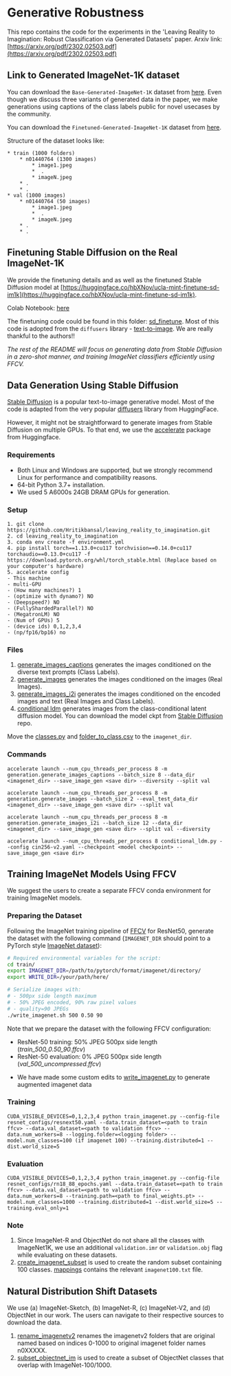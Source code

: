 # Generative Robustness

This repo contains the code for the experiments in the 'Leaving Reality to Imagination: Robust Classification via Generated Datasets' paper. Arxiv link: [https://arxiv.org/pdf/2302.02503.pdf](https://arxiv.org/pdf/2302.02503.pdf)


## Link to Generated ImageNet-1K dataset

You can download the `Base-Generated-ImageNet-1K` dataset from [here](https://drive.google.com/drive/folders/1-jLyiJ_S-VZMS5zQNR6e1xDOAkAVJxvs?usp=sharing). Even though we discuss three variants of generated data in the paper, we make generations using captions of the class labels public for novel usecases by the community.

You can download the `Finetuned-Generated-ImageNet-1K` dataset from [here](https://drive.google.com/drive/folders/1xVBcCrae1JrmOCoHHNWCw5UN6XAOoupk?usp=sharing). 

Structure of the dataset looks like:

```
* train (1000 folders)
    * n01440764 (1300 images)
        * image1.jpeg
        *  .
        * imageN.jpeg
    * .
    * .
* val (1000 images)
    * n01440764 (50 images)
        * image1.jpeg
        *  .
        * imageN.jpeg
    * .
    * .
```

## Finetuning Stable Diffusion on the Real ImageNet-1K

We provide the finetuning details and as well as the finetuned Stable Diffusion model at [https://huggingface.co/hbXNov/ucla-mint-finetune-sd-im1k](https://huggingface.co/hbXNov/ucla-mint-finetune-sd-im1k).

Colab Notebook: [here](https://colab.research.google.com/drive/1I2IO8tD_l9JdCRJHOqlAP6ojMPq_BsoR?usp=sharing)

The finetuning code could be found in this folder: [sd_finetune](sd_finetune). Most of this code is adopted from the `diffusers` library - [text-to-image](https://github.com/huggingface/diffusers/tree/main/examples/text_to_image). We are really thankful to the authors!!


*The rest of the README will focus on generating data from Stable Diffusion in a zero-shot manner, and training ImageNet classifiers efficiently using FFCV.*

## Data Generation Using Stable Diffusion

[Stable Diffusion](https://github.com/CompVis/stable-diffusion) is a popular text-to-image generative model. Most of the code is adapted from the very popular [diffusers](https://github.com/huggingface/diffusers) library from HuggingFace.

However, it might not be straightforward to generate images from Stable Diffusion on multiple GPUs. To that end, we use the [accelerate](https://huggingface.co/docs/accelerate/index) package from Huggingface.

### Requirements
 
- Both Linux and Windows are supported, but we strongly recommend Linux for performance and compatibility reasons.
- 64-bit Python 3.7+ installation. 
- We used 5 A6000s 24GB DRAM GPUs for generation.

### Setup

```
1. git clone https://github.com/Hritikbansal/leaving_reality_to_imagination.git
2. cd leaving_reality_to_imagination
3. conda env create -f environment.yml
4. pip install torch==1.13.0+cu117 torchvision==0.14.0+cu117 torchaudio==0.13.0+cu117 -f https://download.pytorch.org/whl/torch_stable.html (Replace based on your computer's hardware)
5. accelerate config
- This machine
- multi-GPU
- (How many machines?) 1
- (optimize with dynamo?) NO
- (Deepspeed?) NO
- (FullyShardedParallel?) NO
- (MegatronLM) NO
- (Num of GPUs) 5
- (device ids) 0,1,2,3,4
- (np/fp16/bp16) no
```

### Files

1. [generate_images_captions](generation/generate_images_captions.py) generates the images conditioned on the diverse text prompts (Class Labels).
2. [generate_images](generation/generate_images.py) generates the images conditioned on the images (Real Images).
3. [generate_images_i2i](generation.generate_images_i2i.py) generates the images conditioned on the encoded images and text (Real Images and Class Labels).
4. [conditional ldm](generation/conditional_ldm.py) generates images from the class-conditional latent diffusion model. You can download the model ckpt from [Stable Diffusion](https://github.com/CompVis/stable-diffusion) repo.

Move the [classes.py](generation/classes.py) and [folder_to_class.csv](generation/folder_to_class.csv) to the `imagenet_dir`.

### Commands

```
accelerate launch --num_cpu_threads_per_process 8 -m generation.generate_images_captions --batch_size 8 --data_dir <imagenet_dir> --save_image_gen <save dir> --diversity --split val
```

```
accelerate launch --num_cpu_threads_per_process 8 -m generation.generate_images --batch_size 2 --eval_test_data_dir <imagenet_dir> --save_image_gen <save dir> --split val
```

```
accelerate launch --num_cpu_threads_per_process 8 -m generation.generate_images_i2i --batch_size 12 --data_dir <imagenet_dir> --save_image_gen <save dir> --split val --diversity
```

```
accelerate launch --num_cpu_threads_per_process 8 conditional_ldm.py --config cin256-v2.yaml --checkpoint <model checkpoint> --save_image_gen <save dir>
```


## Training ImageNet Models Using FFCV

We suggest the users to create a separate FFCV conda environment for training ImageNet models.

### Preparing the Dataset
Following the ImageNet training pipeline of [FFCV](https://github.com/libffcv/ffcv-imagenet) for ResNet50, generate the dataset with the following command (`IMAGENET_DIR` should point to a PyTorch style [ImageNet dataset](https://github.com/MadryLab/pytorch-imagenet-dataset)):

```bash
# Required environmental variables for the script:
cd train/
export IMAGENET_DIR=/path/to/pytorch/format/imagenet/directory/
export WRITE_DIR=/your/path/here/

# Serialize images with:
# - 500px side length maximum
# - 50% JPEG encoded, 90% raw pixel values
# - quality=90 JPEGs
./write_imagenet.sh 500 0.50 90
```
Note that we prepare the dataset with the following FFCV configuration:
* ResNet-50 training: 50% JPEG 500px side length (*train_500_0.50_90.ffcv*)
* ResNet-50 evaluation: 0% JPEG 500px side length (*val_500_uncompressed.ffcv*)

- We have made some custom edits to [write_imagenet.py](train/write_imagenet.py) to generate augmented imagenet data

### Training

```
CUDA_VISIBLE_DEVICES=0,1,2,3,4 python train_imagenet.py --config-file resnet_configs/resnext50.yaml --data.train_dataset=<path to train ffcv> --data.val_dataset=<path to validation ffcv> --data.num_workers=8 --logging.folder=<logging folder> --model.num_classes=100 (if imagenet 100) --training.distributed=1 --dist.world_size=5 
```

### Evaluation

```
CUDA_VISIBLE_DEVICES=0,1,2,3,4 python train_imagenet.py --config-file resnet_configs/rn18_88_epochs.yaml --data.train_dataset=<path to train ffcv> --data.val_dataset=<path to validation ffcv> --data.num_workers=8 --training.path=<path to final_weights.pt> --model.num_classes=1000 --training.distributed=1 --dist.world_size=5 --training.eval_only=1
```

### Note

1. Since ImageNet-R and ObjectNet do not share all the classes with ImageNet1K, we use an additional `validation.imr` or `validation.obj` flag while evaluating on these datasets.
2. [create_imagenet_subset](utils/create_imagenet_subset.py) is used to create the random subset containing 100 classes. [mappings](utils/mappings/) contains the relevant `imagenet100.txt` file.

## Natural Distribution Shift Datasets

We use (a) ImageNet-Sketch, (b) ImageNet-R, (c) ImageNet-V2, and (d) ObjectNet in our work. The users can navigate to their respective sources to download the data.

1. [rename_imagenetv2](utils/rename_imagenet_v2.py) renames the imagenetv2 folders that are original named based on indices 0-1000 to original imagenet folder names n0XXXXX.
2. [subset_objectnet_im](utils/subset_objectnet_im.py) is used to create a subset of ObjectNet classes that overlap with ImageNet-100/1000. 


